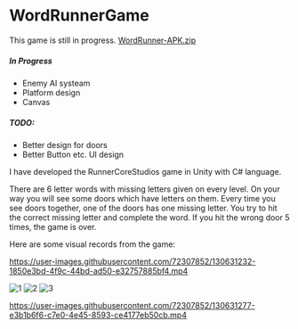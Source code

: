 # WordRunnerGame

This game is still in progress.
[WordRunner-APK.zip](https://github.com/mserhattatar/WordRunnerGame/files/7097258/WordRunner-APK.zip)

##### In Progress
- Enemy AI systeam
- Platform design 
- Canvas

##### TODO:
-  Better design for doors
-  Better Button etc. UI design

I have developed the RunnerCoreStudios game in Unity with C# language. 

There are 6 letter words with missing letters given on every level. On your way you will see some doors which have letters on them. Every time you see doors together, one of the doors has one missing letter. You try to hit the correct missing letter and complete the word. If you hit the wrong door 5 times, the game is over.  

Here are some visual records from the game:

https://user-images.githubusercontent.com/72307852/130631232-1850e3bd-4f9c-44bd-ad50-e32757885bf4.mp4

![1](https://user-images.githubusercontent.com/72307852/130631220-621b3e3b-371f-4fa8-b499-708b62d029c6.jpg)
![2](https://user-images.githubusercontent.com/72307852/130631227-12e02f57-3561-4ab9-87b5-686dae9670b1.jpg)
![3](https://user-images.githubusercontent.com/72307852/130631230-efbe75de-81e1-40bc-b5f2-d82c79f357cd.jpg)

https://user-images.githubusercontent.com/72307852/130631277-e3b1b6f6-c7e0-4e45-8593-ce4177eb50cb.mp4
